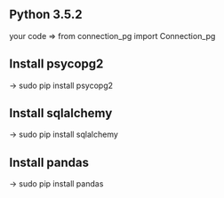 ## Python 3.5.2

your code => from connection_pg import Connection_pg

## Install psycopg2

-> sudo pip install psycopg2

## Install sqlalchemy

-> sudo pip install sqlalchemy

## Install pandas

-> sudo pip install pandas

